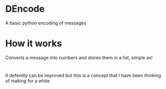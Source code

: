 # DEncode
A basic python encoding of messages

# How it works
Converts a message into numbers and stores them in a list, simple as!


#

It defenitly can be improved but this is a concept that I have been thinking of making for a while.

